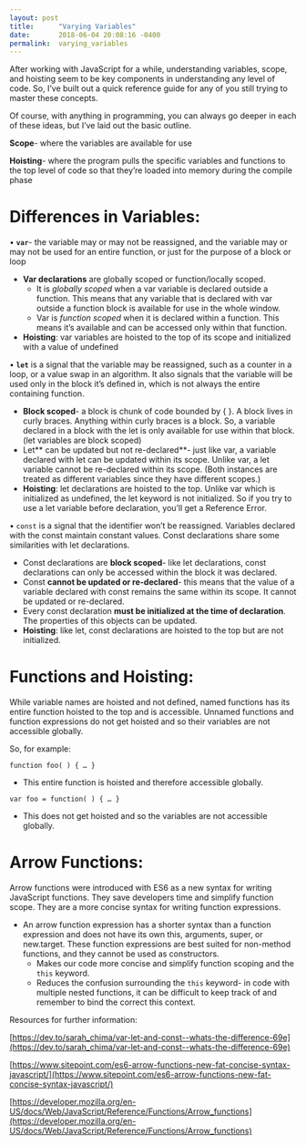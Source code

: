 ```yaml
---
layout: post
title:      "Varying Variables"
date:       2018-06-04 20:08:16 -0400
permalink:  varying_variables
---
```



After working with JavaScript for a while, understanding variables, scope, and hoisting seem to be key components in understanding any level of code. So, I’ve built out a quick reference guide for any of you still trying to master these concepts.

Of course, with anything in programming, you can always go deeper in each of these ideas, but I’ve laid out the basic outline. 

**Scope**- where the variables are available for use 

**Hoisting**- where the program pulls the specific variables and functions to the top level of code so that they’re loaded into memory during the compile phase


# **Differences in Variables**: 
•	**`var`**- the variable may or may not be reassigned, and the variable may or may not be used for an entire function, or just for the purpose of a block or loop
* **Var declarations** are globally scoped or function/locally scoped. 
     * It is *globally scoped* when a var variable is declared outside a function. This means that any variable that is declared with var outside a function block is available for use in the whole window. 
     * Var is *function scoped* when it is declared within a function. This means it’s available and can be accessed only within that function.
* **Hoisting**: var variables are hoisted to the top of its scope and initialized with a value of undefined 


•	**`let`** is a signal that the variable may be reassigned, such as a counter in a loop, or a value swap in an algorithm. It also signals that the variable will be used only in the block it’s defined in, which is not always the entire containing function.
* **Block scoped**- a block is chunk of code bounded by { }. A block lives in curly braces. Anything within curly braces is a block. So, a variable declared in a block with the let is only available for use within that block.  (let variables are block scoped) 
* Let** can be updated but not re-declared**- just like var, a variable declared with let can be updated within its scope. Unlike var, a let variable cannot be re-declared within its scope. (Both instances are treated as different variables since they have different scopes.) 
* **Hoisting**: let declarations are hoisted to the top. Unlike var which is initialized as undefined, the let keyword is not initialized. So if you try to use a let variable before declaration, you’ll get a Reference Error.


•	`const` is a signal that the identifier won’t be reassigned. Variables declared with the const maintain constant values. Const declarations share some similarities with let declarations. 
* Const declarations are **block scoped**- like let declarations, const declarations can only be accessed within the block it was declared. 
* Const **cannot be updated or re-declared**- this means that the value of a variable declared with const remains the same within its scope. It cannot be updated or re-declared. 
* Every const declaration **must be initialized at the time of declaration**. The properties of this objects can be updated. 
* 	**Hoisting**: like let, const declarations are hoisted to the top but are not initialized. 

# Functions and Hoisting: 
While variable names are hoisted and not defined, named functions has its entire function hoisted to the top and is accessible. Unnamed functions and function expressions do not get hoisted and so their variables are not accessible globally. 

So, for example: 

`function foo( ) { … } `

-	This entire function is hoisted and therefore accessible globally. 

`var foo = function( ) { … } `

-	This does not get hoisted and so the variables are not accessible globally. 

# Arrow Functions: 
Arrow functions were introduced with ES6 as a new syntax for writing JavaScript functions. They save developers time and simplify function scope. They are a more concise syntax for writing function expressions. 

-	An arrow function expression has a shorter syntax than a function expression and does not have its own this, arguments, super, or new.target. These function expressions are best suited for non-method functions, and they cannot be used as constructors.
     * 	Makes our code more concise and simplify function scoping and the `this` keyword. 
     * 	Reduces the confusion surrounding the `this` keyword- in code with multiple nested functions, it can be difficult to keep track of and remember to bind the correct this context. 
    



Resources for further information: 

[https://dev.to/sarah_chima/var-let-and-const--whats-the-difference-69e](https://dev.to/sarah_chima/var-let-and-const--whats-the-difference-69e)

[https://www.sitepoint.com/es6-arrow-functions-new-fat-concise-syntax-javascript/](https://www.sitepoint.com/es6-arrow-functions-new-fat-concise-syntax-javascript/)

[https://developer.mozilla.org/en-US/docs/Web/JavaScript/Reference/Functions/Arrow_functions](https://developer.mozilla.org/en-US/docs/Web/JavaScript/Reference/Functions/Arrow_functions)

